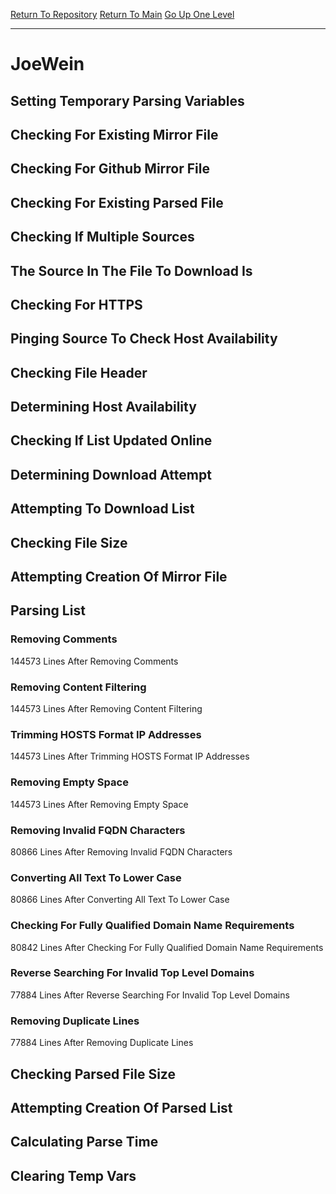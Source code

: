 [Return To Repository](https://github.com/deathbybandaid/piholeparser/)
[Return To Main](https://github.com/deathbybandaid/piholeparser/blob/master/RecentRunLogs/Mainlog.md)
[Go Up One Level](https://github.com/deathbybandaid/piholeparser/blob/master/RecentRunLogs/TopLevelScripts/30-Processing-External-Blacklists.md)
____________________________________
# JoeWein
## Setting Temporary Parsing Variables
## Checking For Existing Mirror File
## Checking For Github Mirror File
## Checking For Existing Parsed File
## Checking If Multiple Sources
## The Source In The File To Download Is
## Checking For HTTPS
## Pinging Source To Check Host Availability
## Checking File Header
## Determining Host Availability
## Checking If List Updated Online
## Determining Download Attempt
## Attempting To Download List
## Checking File Size
## Attempting Creation Of Mirror File
## Parsing List
### Removing Comments
144573 Lines After Removing Comments
### Removing Content Filtering
144573 Lines After Removing Content Filtering
### Trimming HOSTS Format IP Addresses
144573 Lines After Trimming HOSTS Format IP Addresses
### Removing Empty Space
144573 Lines After Removing Empty Space
### Removing Invalid FQDN Characters
80866 Lines After Removing Invalid FQDN Characters
### Converting All Text To Lower Case
80866 Lines After Converting All Text To Lower Case
### Checking For Fully Qualified Domain Name Requirements
80842 Lines After Checking For Fully Qualified Domain Name Requirements
### Reverse Searching For Invalid Top Level Domains
77884 Lines After Reverse Searching For Invalid Top Level Domains
### Removing Duplicate Lines
77884 Lines After Removing Duplicate Lines
## Checking Parsed File Size
## Attempting Creation Of Parsed List
## Calculating Parse Time
## Clearing Temp Vars
